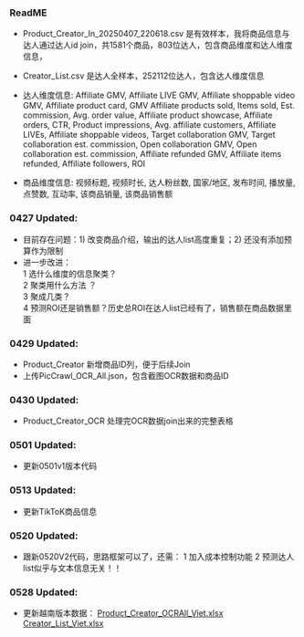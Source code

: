### ReadME
- Product_Creator_In_20250407_220618.csv 是有效样本，我将商品信息与达人通过达人id join，共1581个商品，803位达人，包含商品维度和达人维度信息，
- Creator_List.csv 是达人全样本，252112位达人，包含达人维度信息

- 达人维度信息:
  Affiliate GMV, Affiliate LIVE GMV, Affiliate shoppable video GMV, Affiliate product card,
  GMV Affiliate products sold, Items sold, Est. commission, Avg. order value, Affiliate product showcase,
  Affiliate orders, CTR, Product impressions, Avg. affiliate customers, Affiliate LIVEs,
  Affiliate shoppable videos, Target collaboration GMV, Target collaboration est. commission, Open collaboration GMV,
  Open collaboration est. commission, Affiliate refunded GMV, Affiliate items refunded, Affiliate followers, ROI
- 商品维度信息:
  视频标题, 视频时长, 达人粉丝数, 国家/地区, 发布时间, 播放量, 点赞数, 互动率, 该商品销量, 该商品销售额

### 0427 Updated:
- 目前存在问题：1) 改变商品介绍，输出的达人list高度重复；2) 还没有添加预算作为限制
- 进一步改进：<br>
  1 选什么维度的信息聚类？<br>
  2 聚类用什么方法 ？<br>
  3 聚成几类？<br>
  4 预测ROI还是销售额？历史总ROI在达人list已经有了，销售额在商品数据里面

### 0429 Updated:
- Product_Creator 新增商品ID列，便于后续Join
- 上传PicCrawl_OCR_All.json，包含截图OCR数据和商品ID

### 0430 Updated:
- Product_Creator_OCR 处理完OCR数据join出来的完整表格

### 0501 Updated:
- 更新0501v1版本代码

### 0513 Updated:
- 更新TikToK商品信息

### 0520 Updated:
- 跟新0520V2代码，思路框架可以了，还需：
  1 加入成本控制功能
  2 预测达人list似乎与文本信息无关！！

### 0528 Updated:
- 更新越南版本数据：
[Product_Creator_OCRAll_Viet.xlsx](https://github.com/user-attachments/files/20494046/Product_Creator_OCRAll_Viet.xlsx)
[Creator_List_Viet.xlsx](https://github.com/user-attachments/files/20494041/Creator_List_Viet.xlsx)

